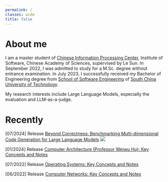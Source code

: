 ```yaml
---
permalink: /
classes: wide
title: false
---
```


# About me

I am a master student of [Chinese Information Processing Center](http://www.icip.org.cn/), Institute of Software, Chinese Academy of Sciences, supervised by Le Sun. 
In September 2022, I was admitted to study for a M.Sc. degree without entrance examination. 
In July 2023, I successfully received my Bachelor of Engineering degree from [School of Software Engineering](http://www2.scut.edu.cn/sse/main.htm) of [South China University of Technology](https://www.scut.edu.cn/).

My research interests include Large Language Models, especially the evaluation and LLM-as-a-judge.

# Recently

[07/2024] Release [Beyond Correctness: Benchmarking Multi-dimensional Code Generation for Large Language Models](https://arxiv.org/abs/2407.11470) [![](https://img.shields.io/badge/arXiv-2407.11470-b31b1b.svg)](https://arxiv.org/abs/2407.11470)

[01/2024] Release [Computer Architecture (Professor Weiwu Hu): Key Concepts and Notes](https://jszheng21.github.io/note/computer_architecture/)

[07/2022] Release [Operating Systems: Key Concepts and Notes](https://jszheng21.github.io/note/operation_system/)

[06/2022] Release [Computer Networks: Key Concepts and Notes](https://jszheng21.github.io/note/computer_network/)